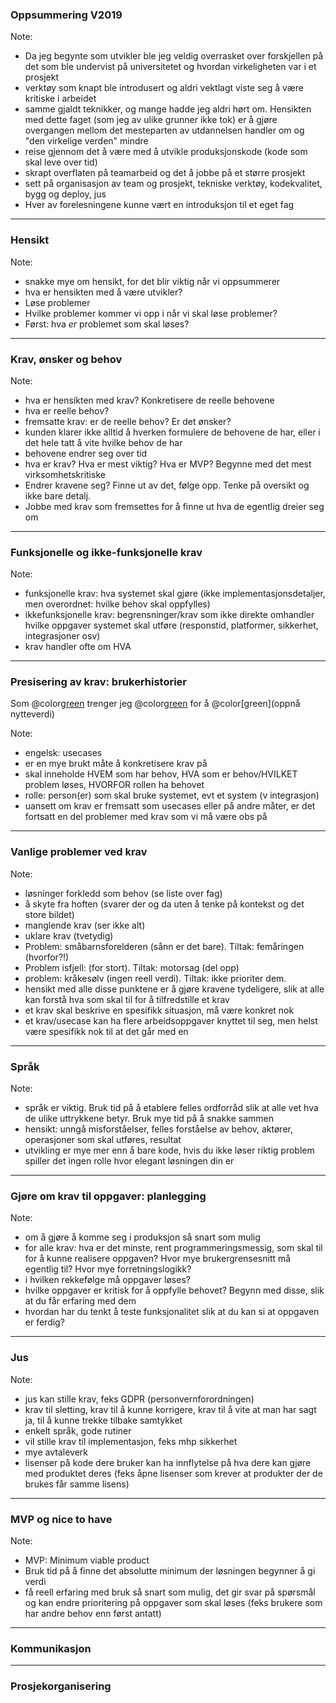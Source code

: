 ### Oppsummering V2019

Note:
- Da jeg begynte som utvikler ble jeg veldig overrasket over forskjellen på det
  som ble undervist på universitetet og hvordan virkeligheten var i et prosjekt
- verktøy som knapt ble introdusert og aldri vektlagt viste seg å være kritiske
  i arbeidet
- samme gjaldt teknikker, og mange hadde jeg aldri hørt om. Hensikten med dette
  faget (som jeg av ulike grunner ikke tok) er å gjøre overgangen mellom det
  mesteparten av utdannelsen handler om og "den virkelige verden" mindre
- reise gjennom det å være med å utvikle produksjonskode (kode som skal leve
  over tid)
- skrapt overflaten på teamarbeid og det å jobbe på et større prosjekt
- sett på organisasjon av team og prosjekt, tekniske verktøy, kodekvalitet, bygg
  og deploy, jus
- Hver av forelesningene kunne vært en introduksjon til et eget fag


---

### Hensikt

Note: 
- snakke mye om hensikt, for det blir viktig når vi oppsummerer
- hva er hensikten med å være utvikler? 
- Løse problemer
- Hvilke problemer kommer vi opp i når vi skal løse problemer?
- Først: hva *er* problemet som skal løses? 



---

### Krav, ønsker og behov

Note: 
- hva er hensikten med krav? Konkretisere de reelle behovene
- hva er reelle behov? 
- fremsatte krav: er de reelle behov? Er det ønsker? 
- kunden klarer ikke alltid å hverken formulere de behovene de har, eller i det
  hele tatt å vite hvilke behov de har
- behovene endrer seg over tid
- hva er krav? Hva er mest viktig? Hva er MVP? Begynne med det mest
  virksomhetskritiske
- Endrer kravene seg? Finne ut av det, følge opp. Tenke på oversikt og ikke bare
  detalj. 
- Jobbe med krav som fremsettes for å finne ut hva de egentlig dreier seg om


--- 

### Funksjonelle og ikke-funksjonelle krav

Note: 
- funksjonelle krav: hva systemet skal gjøre (ikke implementasjonsdetaljer, men
  overordnet: hvilke behov skal oppfylles)
- ikkefunksjonelle krav: begrensninger/krav som ikke direkte omhandler hvilke
  oppgaver systemet skal utføre (responstid, platformer, sikkerhet,
  integrasjoner osv)
- krav handler ofte om HVA


---

### Presisering av krav: brukerhistorier

Som @color[green](rolle) trenger jeg @color[green](funksjonalitet) for å
@color[green](oppnå nytteverdi)

Note: 
- engelsk: usecases 
- er en mye brukt måte å konkretisere krav på
- skal inneholde HVEM som har behov, HVA som er behov/HVILKET problem løses,
  HVORFOR rollen ha behovet
- rolle: person(er) som skal bruke systemet, evt et system (v integrasjon)
- uansett om krav er fremsatt som usecases eller på andre måter, er det fortsatt
  en del problemer med krav som vi må være obs på


---

### Vanlige problemer ved krav

Note: 
- løsninger forkledd som behov (se liste over fag)
- å skyte fra hoften (svarer der og da uten å tenke på kontekst og det store
  bildet)
- manglende krav (ser ikke alt)
- uklare krav (tvetydig)
- Problem: småbarnsforelderen (sånn er det bare). Tiltak: femåringen (hvorfor?!)
- Problem isfjell: (for stort). Tiltak: motorsag (del opp)
- problem: kråkesølv (ingen reell verdi). Tiltak: ikke prioriter dem. 
- hensikt med alle disse punktene er å gjøre kravene tydeligere, slik at alle
  kan forstå hva som skal til for å tilfredstille et krav
- et krav skal beskrive en spesifikk situasjon, må være konkret nok
- et krav/usecase kan ha flere arbeidsoppgaver knyttet til seg, men helst være
  spesifikk nok til at det går med en


--- 

### Språk

Note: 
- språk er viktig. Bruk tid på å etablere felles ordforråd slik at alle vet hva
  de ulike uttrykkene betyr. Bruk mye tid på å snakke sammen
- hensikt: unngå misforståelser, felles forståelse av behov, aktører,
  operasjoner som skal utføres, resultat
- utvikling er mye mer enn å bare kode, hvis du ikke løser riktig problem
  spiller det ingen rolle hvor elegant løsningen din er


---

### Gjøre om krav til oppgaver: planlegging


Note: 
- om å gjøre å komme seg i produksjon så snart som mulig
- for alle krav: hva er det minste, rent programmeringsmessig, som skal til for
  å kunne realisere oppgaven? Hvor mye brukergrensesnitt må egentlig til? Hvor
  mye forretningslogikk? 
- i hvilken rekkefølge må oppgaver løses?
- hvilke oppgaver er kritisk for å oppfylle behovet? Begynn med disse, slik at
  du får erfaring med dem
- hvordan har du tenkt å teste funksjonalitet slik at du kan si at oppgaven er
  ferdig? 


---

### Jus

Note: 
- jus kan stille krav, feks GDPR (personvernforordningen)
- krav til sletting, krav til å kunne korrigere, krav til å vite at man har sagt
  ja, til å kunne trekke tilbake samtykket
- enkelt språk, gode rutiner
- vil stille krav til implementasjon, feks mhp sikkerhet
- mye avtaleverk
- lisenser på kode dere bruker kan ha innflytelse på hva dere kan gjøre med
  produktet deres (feks åpne lisenser som krever at produkter der de brukes får
  samme lisens)

---

### MVP og nice to have

Note:
- MVP: Minimum viable product
- Bruk tid på å finne det absolutte minimum der løsningen begynner å gi verdi
- få reell erfaring med bruk så snart som mulig, det gir svar på spørsmål og kan
  endre prioritering på oppgaver som skal løses (feks brukere som har andre
  behov enn først antatt)


---

### Kommunikasjon


---

### Prosjekorganisering
